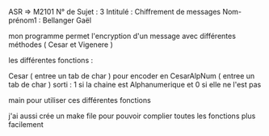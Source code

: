 ASR => M2101
N° de Sujet :  3
Intitulé :  Chiffrement de messages
Nom-prénom1 : Bellanger Gaël

mon programme permet l'encryption d'un message avec différentes méthodes ( Cesar et Vigenere )

les différentes fonctions :

Cesar ( entree un tab de char ) pour encoder en 
CesarAlpNum ( entree un tab de char ) sorti : 1 si la chaine est Alphanumerique et 0 si elle ne l'est pas

main pour utiliser ces différentes fonctions

j'ai aussi crée un make file pour pouvoir complier toutes les fonctions plus facilement